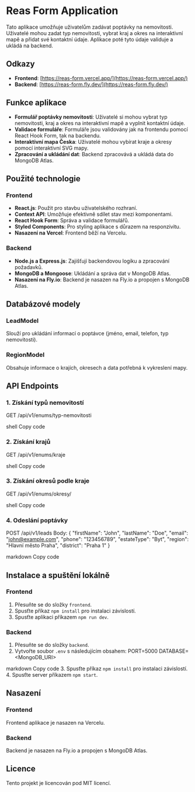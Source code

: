 




# Reas Form Application

Tato aplikace umožňuje uživatelům zadávat poptávky na nemovitosti. Uživatelé mohou zadat typ nemovitosti, vybrat kraj a okres na interaktivní mapě a přidat své kontaktní údaje. Aplikace poté tyto údaje validuje a ukládá na backend.

## Odkazy

- **Frontend**: [https://reas-form.vercel.app/](https://reas-form.vercel.app/)
- **Backend**: [https://reas-form.fly.dev/](https://reas-form.fly.dev/)

## Funkce aplikace

- **Formulář poptávky nemovitosti**: Uživatelé si mohou vybrat typ nemovitosti, kraj a okres na interaktivní mapě a vyplnit kontaktní údaje.
- **Validace formuláře**: Formuláře jsou validovány jak na frontendu pomocí React Hook Form, tak na backendu.
- **Interaktivní mapa Česka**: Uživatelé mohou vybírat kraje a okresy pomocí interaktivní SVG mapy.
- **Zpracování a ukládání dat**: Backend zpracovává a ukládá data do MongoDB Atlas.

## Použité technologie

### Frontend

- **React.js**: Použit pro stavbu uživatelského rozhraní.
- **Context API**: Umožňuje efektivně sdílet stav mezi komponentami.
- **React Hook Form**: Správa a validace formulářů.
- **Styled Components**: Pro styling aplikace s důrazem na responzivitu.
- **Nasazení na Vercel**: Frontend běží na Vercelu.

### Backend

- **Node.js a Express.js**: Zajišťují backendovou logiku a zpracování požadavků.
- **MongoDB a Mongoose**: Ukládání a správa dat v MongoDB Atlas.
- **Nasazení na Fly.io**: Backend je nasazen na Fly.io a propojen s MongoDB Atlas.

## Databázové modely

### LeadModel

Slouží pro ukládání informací o poptávce (jméno, email, telefon, typ nemovitosti).

### RegionModel

Obsahuje informace o krajích, okresech a data potřebná k vykreslení mapy.

## API Endpoints

### 1. Získání typů nemovitostí
GET /api/v1/enums/typ-nemovitosti

shell
Copy code

### 2. Získání krajů
GET /api/v1/enums/kraje

shell
Copy code

### 3. Získání okresů podle kraje
GET /api/v1/enums/okresy/

shell
Copy code

### 4. Odeslání poptávky
POST /api/v1/leads Body: { "firstName": "John", "lastName": "Doe", "email": "john@example.com", "phone": "123456789", "estateType": "Byt", "region": "Hlavní město Praha", "district": "Praha 1" }

markdown
Copy code

## Instalace a spuštění lokálně

### Frontend

1. Přesuňte se do složky `frontend`.
2. Spusťte příkaz `npm install` pro instalaci závislostí.
3. Spusťte aplikaci příkazem `npm run dev`.

### Backend

1. Přesuňte se do složky `backend`.
2. Vytvořte soubor `.env` s následujícím obsahem:
PORT=5000 DATABASE=<MongoDB_URI>

markdown
Copy code
3. Spusťte příkaz `npm install` pro instalaci závislostí.
4. Spusťte server příkazem `npm start`.

## Nasazení

### Frontend

Frontend aplikace je nasazen na Vercelu.

### Backend

Backend je nasazen na Fly.io a propojen s MongoDB Atlas.

## Licence

Tento projekt je licencován pod MIT licencí.
